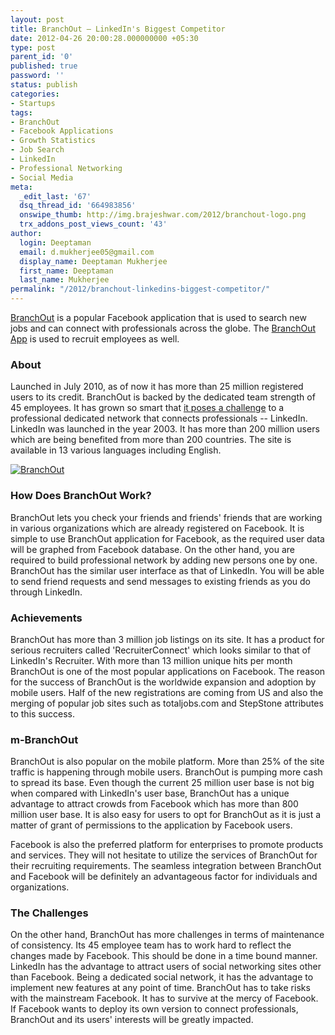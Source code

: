 ```yaml
---
layout: post
title: BranchOut – LinkedIn's Biggest Competitor
date: 2012-04-26 20:00:28.000000000 +05:30
type: post
parent_id: '0'
published: true
password: ''
status: publish
categories:
- Startups
tags:
- BranchOut
- Facebook Applications
- Growth Statistics
- Job Search
- LinkedIn
- Professional Networking
- Social Media
meta:
  _edit_last: '67'
  dsq_thread_id: '664983856'
  onswipe_thumb: http://img.brajeshwar.com/2012/branchout-logo.png
  trx_addons_post_views_count: '43'
author:
  login: Deeptaman
  email: d.mukherjee05@gmail.com
  display_name: Deeptaman Mukherjee
  first_name: Deeptaman
  last_name: Mukherjee
permalink: "/2012/branchout-linkedins-biggest-competitor/"
---
```

<p><a href="http://branchout.com/">BranchOut</a> is a popular Facebook application that is used to search new jobs and can connect with professionals across the globe. The <a href="http://apps.facebook.com/branchout/">BranchOut App</a> is used to recruit employees as well. </p>
<h3>About</h3>
<p>Launched in July 2010, as of now it has more than 25 million registered users to its credit.  BranchOut is backed by the dedicated team strength of 45 employees. It has grown so smart that <a href="http://www.forbes.com/sites/tomtaulli/2012/04/19/branchout-looks-to-dethrone-linkedin/">it poses a challenge</a> to a professional dedicated network that connects professionals -- LinkedIn. LinkedIn was launched in the year 2003. It has more than 200 million users which are being benefited from more than 200 countries. The site is available in 13 various languages including English.</p>
<p><!--more--></p>
<p><a href="http://branchout.com/"><img src="/static/2012/04/branchout-logo.png" alt="BranchOut" class="alignright" /></a></p>
<h3>How Does BranchOut Work?</h3>
<p>BranchOut lets you check your friends and friends' friends that are working in various organizations which are already registered on Facebook. It is simple to use BranchOut application for Facebook, as the required user data will be graphed from Facebook database. On the other hand, you are required to build professional network by adding new persons one by one. BranchOut has the similar user interface as that of LinkedIn. You will be able to send friend requests and send messages to existing friends as you do through LinkedIn. </p>
<h3>Achievements</h3>
<p>BranchOut has more than 3 million job listings on its site. It has a product for serious recruiters called 'RecruiterConnect' which looks similar to that of LinkedIn's Recruiter. With more than 13 million unique hits per month BranchOut is one of the most popular applications on Facebook. The reason for the success of BranchOut is the worldwide expansion and adoption by mobile users. Half of the new registrations are coming from US and also the merging of popular job sites such as totaljobs.com and StepStone attributes to this success. </p>
<h3>m-BranchOut</h3>
<p>BranchOut is also popular on the mobile platform. More than 25% of the site traffic is happening through mobile users. BranchOut is pumping more cash to spread its base. Even though the current 25 million user base is not big when compared with LinkedIn's user base, BranchOut has a unique advantage to attract crowds from Facebook which has more than 800 million user base. It is also easy for users to opt for BranchOut as it is just a matter of grant of permissions to the application by Facebook users.</p>
<p>Facebook is also the preferred platform for enterprises to promote products and services. They will not hesitate to utilize the services of BranchOut for their recruiting requirements. The seamless integration between BranchOut and Facebook will be definitely an advantageous factor for individuals and organizations. </p>
<h3>The Challenges</h3>
<p>On the other hand, BranchOut has more challenges in terms of maintenance of consistency. Its 45 employee team has to work hard to reflect the changes made by Facebook. This should be done in a time bound manner. LinkedIn has the advantage to attract users of social networking sites other than Facebook. Being a dedicated social network, it has the advantage to implement new features at any point of time. BranchOut has to take risks with the mainstream Facebook. It has to survive at the mercy of Facebook. If Facebook wants to deploy its own version to connect professionals, BranchOut and its users' interests will be greatly impacted.</p>
